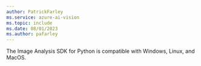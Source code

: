 ```yaml
---
author: PatrickFarley
ms.service: azure-ai-vision
ms.topic: include
ms.date: 08/01/2023
ms.author: pafarley
---
```


The Image Analysis SDK for Python is compatible with Windows, Linux, and MacOS.

<!--
# [Windows](#tab/windows)

On Windows, you must use the 64-bit target architecture. Windows 10 or later is required.

You must install the [Microsoft Visual C++ Redistributable for Visual Studio 2015, 2017, 2019, and 2022](/cpp/windows/latest-supported-vc-redist?view=msvc-170&preserve-view=true) for your platform. Installing this package for the first time might require a restart.

> [!IMPORTANT]
> Make sure that packages of the same target architecture are installed. For example, if you install the x64 redistributable package, then you need to install the x64 Python package.

# [Linux](#tab/linux)

The Image Analysis SDK for Python only supports **Ubuntu 18.04/20.04/22.04** and **Debian 9/10/11** on the x64 architecture when used with Linux.

[!INCLUDE [Linux distributions](linux-distributions.md)]

---

Install a version of [Python from 3.8 or later](https://wiki.python.org/moin/BeginnersGuide/Download).

To check your installation, open a terminal and run the command `python --version`. If it's installed properly, you'll get a response like "Python 3.8.10". If you're using Linux, you might need to run the command `python3 --version` instead. To enable use of `python` instead of `python3`, run `alias python='python3'` to set up an alias. The Image Analysis SDK quickstart samples specify `python` usage. 

Your Python installation should include [pip](https://pip.pypa.io/en/stable/). You can check if you have pip installed by running `pip --version` on the command line.
-->